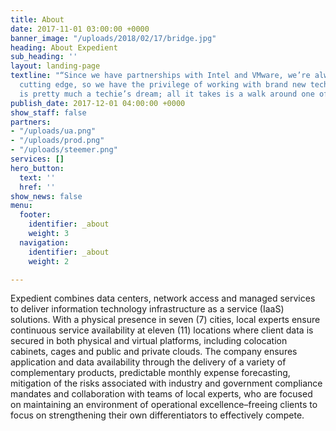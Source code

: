 ```yaml
---
title: About
date: 2017-11-01 03:00:00 +0000
banner_image: "/uploads/2018/02/17/bridge.jpg"
heading: About Expedient
sub_heading: ''
layout: landing-page
textline: "“Since we have partnerships with Intel and VMware, we’re always on the
  cutting edge, so we have the privilege of working with brand new technology. Expedient
  is pretty much a techie’s dream; all it takes is a walk around one of the data centers.”"
publish_date: 2017-12-01 04:00:00 +0000
show_staff: false
partners:
- "/uploads/ua.png"
- "/uploads/prod.png"
- "/uploads/steemer.png"
services: []
hero_button:
  text: ''
  href: ''
show_news: false
menu:
  footer:
    identifier: _about
    weight: 3
  navigation:
    identifier: _about
    weight: 2

---
```

Expedient combines data centers, network access and managed services to deliver information technology infrastructure as a service (IaaS) solutions. With a physical presence in seven (7) cities, local experts ensure continuous service availability at eleven (11) locations where client data is secured in both physical and virtual platforms, including colocation cabinets, cages and public and private clouds. The company ensures application and data availability through the delivery of a variety of complementary products, predictable monthly expense forecasting, mitigation of the risks associated with industry and government compliance mandates and collaboration with teams of local experts, who are focused on maintaining an environment of operational excellence–freeing clients to focus on strengthening their own differentiators to effectively compete.